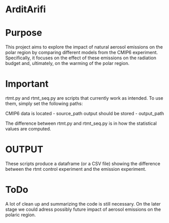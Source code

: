 # ArditArifi

# Purpose
This project aims to explore the impact of natural aerosol emissions on the polar region by comparing different models from the CMIP6 experiment. Specifically, it focuses on the effect of these emissions on the radiation budget and, ultimately, on the warming of the polar region.

# Important
rtmt.py and rtmt_seq.py are scripts that currently work as intended. To use them, simply set the following paths:

CMIP6 data is located - source_path
output should be stored - output_path

The difference between rtmt.py and rtmt_seq.py is in how the statistical values are computed.

# OUTPUT 
These scripts produce a dataframe (or a CSV file) showing the difference between the rtmt control experiment and the emission experiment.

# ToDo 
A lot of clean up and summarizing the code is still necessary. On the later stage we could adress possibly future impact of aerosol emissions on the polaric region.